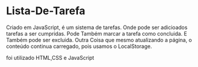 # Lista-De-Tarefa

Criado em JavaScript, é um sistema de tarefas. Onde pode ser adicioados tarefas a ser cumpridas.
Pode Também marcar a tarefa como concluida.
E Também pode ser excluida.
Outra Coisa que mesmo atualizando a página, o conteúdo continua carregado, pois usamos o LocalStorage.

foi utilizado HTML,CSS e JavaScript
